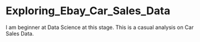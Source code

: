 # Exploring_Ebay_Car_Sales_Data
I am beginner at Data Science at this stage. This is a casual analysis on Car Sales Data.

